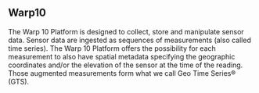 ## Warp10

The Warp 10 Platform is designed to collect, store and manipulate sensor data. Sensor data are ingested as sequences of 
measurements (also called time series). The Warp 10 Platform offers the possibility for each measurement to also have 
spatial metadata specifying the geographic coordinates and/or the elevation of the sensor at the time of the reading. 
Those augmented measurements form what we call Geo Time Series® (GTS).
